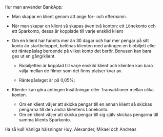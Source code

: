 Hur man använder BankApp:

- Man skapar en klient genom att ange för- och efternamn.

- När man skapar en klient så skapas även två konton:
  ett Lönekonto och ett Sparkonto, dessa är kopplade till
  varje enskild klient

- Om en klient har funnits mer än 30 dagar och har mer pengar på sitt
  konto än startbeloppet, belönas klienten med antingen en biobiljett 
  eller ett räntepåslag beroende på vilket konto det berör. 
  Bonusen kan bara ges ut en gång/klient.
	- Biobiljetten är kopplad till varje enskild klient och 
	  klienten kan bara välja mellan de filmer som det finns 
	  platser kvar av.

	- Räntepåslaget är på 0,05%;

- Klienter kan göra antingen Insättningar eller Transaktioner mellan 
  olika konton. 
	- 	Om en klient väljer att skicka pengar till en 
		annan klient så skickas pengarna till den andra 
		klientens Lönekonto.
	- 	Om en klient väljer att skicka pengar till sig själv
		skickas pengarna till samma klients Sparkonto.


Ha så kul!
Vänliga hälsningar
Huy, Alexander, Mikael och Andreas